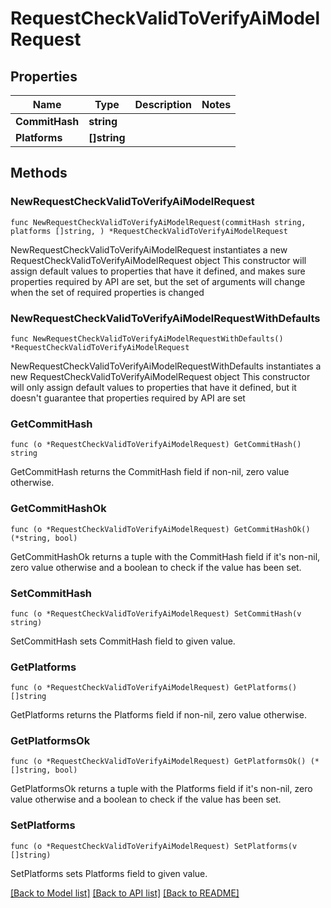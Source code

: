 # RequestCheckValidToVerifyAiModelRequest

## Properties

Name | Type | Description | Notes
------------ | ------------- | ------------- | -------------
**CommitHash** | **string** |  | 
**Platforms** | **[]string** |  | 

## Methods

### NewRequestCheckValidToVerifyAiModelRequest

`func NewRequestCheckValidToVerifyAiModelRequest(commitHash string, platforms []string, ) *RequestCheckValidToVerifyAiModelRequest`

NewRequestCheckValidToVerifyAiModelRequest instantiates a new RequestCheckValidToVerifyAiModelRequest object
This constructor will assign default values to properties that have it defined,
and makes sure properties required by API are set, but the set of arguments
will change when the set of required properties is changed

### NewRequestCheckValidToVerifyAiModelRequestWithDefaults

`func NewRequestCheckValidToVerifyAiModelRequestWithDefaults() *RequestCheckValidToVerifyAiModelRequest`

NewRequestCheckValidToVerifyAiModelRequestWithDefaults instantiates a new RequestCheckValidToVerifyAiModelRequest object
This constructor will only assign default values to properties that have it defined,
but it doesn't guarantee that properties required by API are set

### GetCommitHash

`func (o *RequestCheckValidToVerifyAiModelRequest) GetCommitHash() string`

GetCommitHash returns the CommitHash field if non-nil, zero value otherwise.

### GetCommitHashOk

`func (o *RequestCheckValidToVerifyAiModelRequest) GetCommitHashOk() (*string, bool)`

GetCommitHashOk returns a tuple with the CommitHash field if it's non-nil, zero value otherwise
and a boolean to check if the value has been set.

### SetCommitHash

`func (o *RequestCheckValidToVerifyAiModelRequest) SetCommitHash(v string)`

SetCommitHash sets CommitHash field to given value.


### GetPlatforms

`func (o *RequestCheckValidToVerifyAiModelRequest) GetPlatforms() []string`

GetPlatforms returns the Platforms field if non-nil, zero value otherwise.

### GetPlatformsOk

`func (o *RequestCheckValidToVerifyAiModelRequest) GetPlatformsOk() (*[]string, bool)`

GetPlatformsOk returns a tuple with the Platforms field if it's non-nil, zero value otherwise
and a boolean to check if the value has been set.

### SetPlatforms

`func (o *RequestCheckValidToVerifyAiModelRequest) SetPlatforms(v []string)`

SetPlatforms sets Platforms field to given value.



[[Back to Model list]](../README.md#documentation-for-models) [[Back to API list]](../README.md#documentation-for-api-endpoints) [[Back to README]](../README.md)


